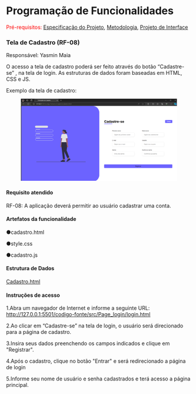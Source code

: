 # Programação de Funcionalidades

<span style="color:red">Pré-requisitos: <a href="https://github.com/ICEI-PUC-Minas-PMV-ADS/pmv-ads-2024-1-e1-proj-web-t10-pmv-ads-2024-1-e1-proj-financeiro/blob/main/documentos/02-Especifica%C3%A7%C3%A3o_do_Projeto.md"> Especificação do Projeto</a></span>, <a href="https://github.com/ICEI-PUC-Minas-PMV-ADS/pmv-ads-2024-1-e1-proj-web-t10-pmv-ads-2024-1-e1-proj-financeiro/blob/main/documentos/03-Metodologia.md"> Metodologia</a>, <a href="https://github.com/ICEI-PUC-Minas-PMV-ADS/pmv-ads-2024-1-e1-proj-web-t10-pmv-ads-2024-1-e1-proj-financeiro/blob/main/documentos/04-Projeto_de_Interface.md"> Projeto de Interface</a>

### Tela de Cadastro (RF-08)

Responsável: Yasmin Maia

O acesso a tela de cadastro poderá ser feito através do botão “Cadastre-se” , na tela de login. As estruturas de dados foram baseadas em HTML, CSS e JS.

Exemplo da tela de cadastro:

<figure> 
  <img src="/documentos/img/Tela_cadastro_final.png">
  <figcaption> 
</figure>

#### Requisito atendido

RF-08: A aplicação deverá permitir ao usuário cadastrar uma conta.

#### Artefatos da funcionalidade

●cadastro.html

●style.css

●cadastro.js

#### Estrutura de Dados

<a href="https://github.com/ICEI-PUC-Minas-PMV-ADS/pmv-ads-2024-1-e1-proj-web-t10-pmv-ads-2024-1-e1-proj-financeiro/blob/main/codigo-fonte/src/Cadastro/cadastro.html">Cadastro.html</a>

#### Instruções de acesso

1.Abra um navegador de Internet e informe a seguinte URL: http://127.0.0.1:5501/codigo-fonte/src/Page_login/login.html

2.Ao clicar em “Cadastre-se” na tela de login, o usuário será direcionado para a página de cadastro.

3.Insira seus dados preenchendo os campos indicados e clique em "Registrar".

4.Após o cadastro, clique no botão "Entrar" e será redirecionado a página de login

5.Informe seu nome de usuário e senha cadastrados e terá acesso a página principal.
